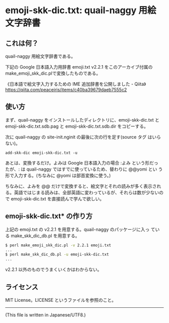 # emoji-skk-dic.txt: quail-naggy 用絵文字辞書

<!-- Time-stamp: "2020-11-30T17:54:25Z" -->

## これは何？

quail-naggy 用絵文字辞書である。

下記の Google 日本語入力用辞書 emoji.txt v2.2.1 をこのアーカイブ付属の
make_emoji_skk_dic.plで変換したものである。

《日本語で絵文字入力するための IME 追加辞書を公開しました - Qiita》  
https://qiita.com/peaceiris/items/c40ba39679daeb7555c2


## 使い方

まず、quail-naggy をインストールしたディレクトリに、emoji-skk-dic.txt
と emoji-skk-dic.txt.sdb.pag と emoji-skk-dic.txt.sdb.dir をコピーする。

次に quail-naggy の site-init.nginit の最後に次の行を足す(source タグ
はいらない)。

```
add-skk-dic emoji-skk-dic.txt -u
```

あとは、変換するだけ。よみは Google 日本語入力の場合 :よみ という形だっ
たが、: は quail-naggy ではすでに使っているため、替わりに @@yomi とい
う形で入力する。(ちなみに @yomi は部首変換に使う。)

ちなみに、よみを @@ だけで変換すると、絵文字とそれの読みが多く表示され
る。英語ではじまる読みは、全部英語に変わっているが、それらは数が少ないの
で emoji-skk-dic.txt を直接読んで学んで欲しい。


## emoji-skk-dic.txt* の作り方

上記の emoji.txt の v2.2.1 を用意する。quail-naggy のパッケージに入っ
ている make_skk_dic_db.pl を用意する。

```sh
$ perl make_emoji_skk_dic.pl -v 2.2.1 emoji.txt
...
$ perl make_skk_dic_db.pl -u emoji-skk-dic.txt
...
```

v2.2.1 以外のものでうまくいくかはわからない。


## ライセンス

MIT License。LICENSE というファイルを参照のこと。


---
(This file is written in Japanese/UTF8.)
